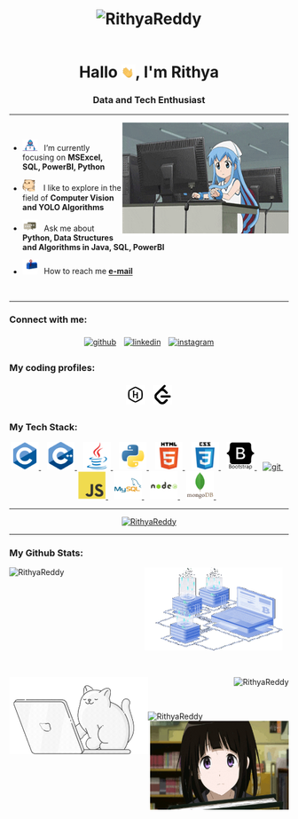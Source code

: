 <h1 align="center">
<p align="center"> <img src="https://komarev.com/ghpvc/?username=RithyaReddy&label=Profile%20views&color=0e75b6&style=flat" alt="RithyaReddy" />  </p>
<br>Hallo <img alt="GIF" src="waving-hand.gif" width="5%" />, I'm Rithya</h1>
<h3 align="center">Data and Tech Enthusiast</h3>

<hr>
<img align="right" alt="programmer" height="200" width="300" src="programmer.gif">

&nbsp;

- <img alt="GIF" src="Developer.gif" width="27" /> &nbsp; I’m currently focusing on **MSExcel, SQL, PowerBI, Python**

- <img alt="GIF" src="hyperkitty.gif" width="22" /> &nbsp;&nbsp; I like to explore in the field of **Computer Vision and YOLO Algorithms**

- <img alt="GIF" src="message.gif" width="27" /> &nbsp; Ask me about **Python, Data Structures and Algorithms in Java, SQL, PowerBI**

- <img alt="GIF" src="letterbox.gif" width="27" /> &nbsp; How to reach me **<a href="mailto:pisatirithyareddy@gmail.com">e-mail</a>**

<!-- - &nbsp;&nbsp;<img alt="GIF" src="lightning.gif" width="15" /> &nbsp;&nbsp; Fun fact: **liebt Hühnchen** -->

&nbsp;

<hr>
<h3 align="left">Connect with me:</h3>
<p align="center">
<a href="https://github.com/RithyaReddy"><img alt="github" width="10%" style="padding:5px" src="https://img.icons8.com/clouds/100/000000/github.png"/></a>
<a href="https://www.linkedin.com/in/rithya-p-29ab071a9/"><img alt="linkedin" width="10%" style="padding:5px" src="https://img.icons8.com/clouds/100/000000/linkedin.png"/></a>
<a href="https://www.instagram.com/rithya._/"><img alt="instagram" width="10%" style="padding:5px" src="https://img.icons8.com/clouds/100/000000/instagram.png"/></a>
<!-- <a href="https://twitter.com/rithya_pisati_"><img alt="twitter" width="10%" style="padding:5px" src="https://img.icons8.com/clouds/100/000000/twitter.png"/></a> -->
</p>

<h3 align="left">My coding profiles:</h3>
<p align="center">
<a href="https://www.hackerrank.com/_rithya_pisati"><img alt="linkedin" width="7%" style="padding:5px" src="hackerrank.png"/></a>
<a href="https://leetcode.com/RithyaReddy/"><img alt="leetcode" width="7%" style="padding:5px" src="leetcode.png"/></a>
</p>

<h3 align="left">My Tech Stack: </h3>
<p align="center"> 
	<a href="https://www.cprogramming.com/" target="_blank"> <img src="https://raw.githubusercontent.com/devicons/devicon/master/icons/c/c-original.svg" alt="c" width="50" height="50" /> </a> &ensp;
	<a href="https://www.w3schools.com/cpp/" target="_blank"> <img src="https://raw.githubusercontent.com/devicons/devicon/master/icons/cplusplus/cplusplus-original.svg" alt="cplusplus" width="50" height="50"/> </a> &ensp;
	<a href="https://www.java.com" target="_blank"> <img src="https://raw.githubusercontent.com/devicons/devicon/master/icons/java/java-original.svg" alt="java" width="50" height="50"/> </a>&ensp;
	<a href="https://www.python.org" target="_blank"> <img src="https://raw.githubusercontent.com/devicons/devicon/master/icons/python/python-original.svg" alt="python" width="50" height="50"/> </a> &ensp;
	<a href="https://www.w3.org/html/" target="_blank"> <img src="https://raw.githubusercontent.com/devicons/devicon/master/icons/html5/html5-original-wordmark.svg" alt="html5" width="50" height="50"/> </a>&ensp;
	<a href="https://www.w3schools.com/css/" target="_blank"> <img src="https://raw.githubusercontent.com/devicons/devicon/master/icons/css3/css3-original-wordmark.svg" alt="css3" width="50" height="50"/> </a> &ensp;
	<a href="https://getbootstrap.com" target="_blank"> <img src="https://raw.githubusercontent.com/devicons/devicon/master/icons/bootstrap/bootstrap-plain-wordmark.svg" alt="bootstrap" width="50" height="50"/> </a> &ensp;
	<a href="https://git-scm.com/" target="_blank"> <img src="https://www.vectorlogo.zone/logos/git-scm/git-scm-icon.svg" alt="git" width="50" height="50"/> </a> &ensp;
	<a href="https://developer.mozilla.org/en-US/docs/Web/JavaScript" target="_blank"> <img src="https://raw.githubusercontent.com/devicons/devicon/master/icons/javascript/javascript-original.svg" alt="javascript" width="50" height="50"/> </a> &ensp;
	<a href="https://www.mysql.com/" target="_blank"> <img src="https://raw.githubusercontent.com/devicons/devicon/master/icons/mysql/mysql-original-wordmark.svg" alt="mysql" width="50" height="50"/> </a> &ensp;
	<a href="https://nodejs.org" target="_blank"> <img src="https://raw.githubusercontent.com/devicons/devicon/master/icons/nodejs/nodejs-original-wordmark.svg" alt="nodejs" width="50" height="50"/> </a> &ensp;
	<a href="https://www.mongodb.com/" target="_blank"> <img src="https://raw.githubusercontent.com/devicons/devicon/master/icons/mongodb/mongodb-original-wordmark.svg" alt="mongodb" width="50" height="50"/> </a> &ensp;
    </p> 
    <hr>

<p align="center"> <a href="https://github.com/ryo-ma/github-profile-trophy"><img src="https://github-profile-trophy.vercel.app/?username=RithyaReddy" alt="RithyaReddy" /></a> </p>
<hr>

<h3 align="left">My Github Stats:</h3>

<p>&emsp;<img align="left" src="https://github-readme-stats.vercel.app/api/top-langs?username=RithyaReddy&show_icons=true&locale=en&layout=compact&bg_color=50,e96205,904e99&title_color=fff&text_color=fff&icon_color=f2f2f2" alt="RithyaReddy" /> &emsp;&emsp;&emsp;&emsp;&emsp;&emsp;&emsp;&emsp;&emsp;<img  alt="tech" width="250" height="150" src="tech.gif"></p><br>

<p>&nbsp;<img align="right" src="https://github-readme-stats.vercel.app/api?username=RithyaReddy&show_icons=true&count_private=true&hide_border=true&bg_color=50,e96205,904e99&title_color=fff&text_color=fff&icon_color=f2f2f2" alt="RithyaReddy" /><img align="left" alt="typing-cat" width="250" src="typing-cat.gif">&nbsp;</p><br>
 
<p>&nbsp;&nbsp;<img align="left" src="https://github-readme-streak-stats.herokuapp.com?user=RithyaReddy&theme=flag-india" alt="RithyaReddy"/>&nbsp;<img align="right" alt="curious" width="250" height="160" src="curious.gif">&nbsp;</p>
<br>

<!-- <h3 align="left">GitHub Activity Graph:</h3>
![GitHub Activity Graph](https://activity-graph.herokuapp.com/graph?username=RithyaReddy&bg_color=904e99&color=fff&line=4fff67&point=ffffff&area=true&hide_border=true)
<hr> -->
<!-- <p>&nbsp;&nbsp;
<img align=center src="dino.gif?raw=true" ></p> -->

<!-- <hr># RithyaReddy
 -->
